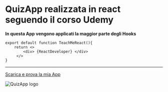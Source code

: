 # QuizApp realizzata in react seguendo il corso Udemy

**In questa App vengono applicati la maggior parte degli Hooks**

```
export default function TeachMeReact(){
    return <> 
        <div> {ReactDeveloper} </div>
     </>
}
```
---

[Scarica e prova la mia App](https://github.com/Giacur/ReactQuizAPP)

![QuizApp logo](https://play-lh.googleusercontent.com/-dGSUTdes6YTUtZfrtFfTsRPiIMCB8e2ykbhXDCg36qnvxdG_B6G51tNlvm66nPNrg)


